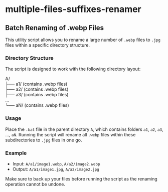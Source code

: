 # multiple-files-suffixes-renamer

## Batch Renaming of .webp Files

This utility script allows you to rename a large number of `.webp` files to `.jpg` files within a specific directory structure. 

### Directory Structure
The script is designed to work with the following directory layout:<br>

A/<br>
├── a1/  (contains .webp files)<br>
├── a2/  (contains .webp files)<br>
├── a3/  (contains .webp files)<br>
...<br>
└── aN/  (contains .webp files)<br>

### Usage
Place the `.bat` file in the parent directory `A`, which contains folders `a1`, `a2`, `a3`, ..., `aN`. Running the script will rename all `.webp` files within these subdirectories to `.jpg` files in one go.

### Example
- Input: `A/a1/image1.webp`, `A/a2/image2.webp`
- Output: `A/a1/image1.jpg`, `A/a2/image2.jpg`

Make sure to back up your files before running the script as the renaming operation cannot be undone.
